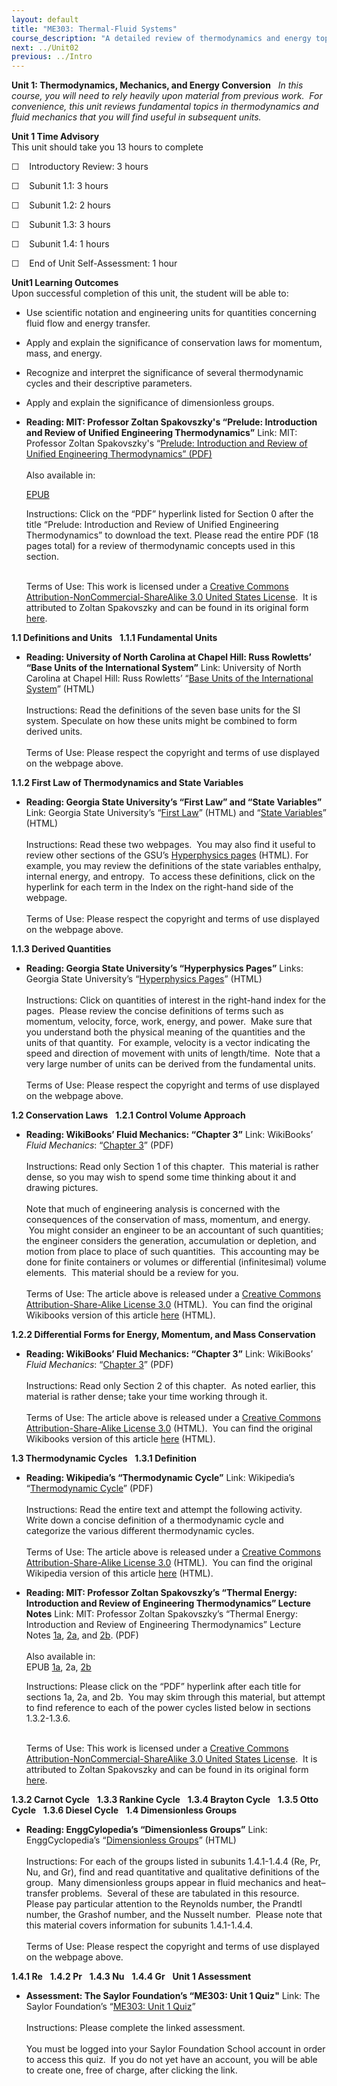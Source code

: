 ```yaml
---
layout: default
title: "ME303: Thermal-Fluid Systems"
course_description: "A detailed review of thermodynamics and energy topics, which include thermodynamic cycles, flow measurement, pumping, piping, and pressure drops, heat exchangers, cooling and refrigeration, engines, and power conversion."
next: ../Unit02
previous: ../Intro
---
```

**Unit 1: Thermodynamics, Mechanics, and Energy Conversion** <span
id="1"></span> 
*In this course, you will need to rely heavily upon material from
previous work.  For convenience, this unit reviews fundamental topics in
thermodynamics and fluid mechanics that you will find useful in
subsequent units.*

**Unit 1 Time Advisory**  
This unit should take you 13 hours to complete

☐    Introductory Review: 3 hours

☐    Subunit 1.1: 3 hours

☐    Subunit 1.2: 2 hours

☐    Subunit 1.3: 3 hours

☐    Subunit 1.4: 1 hours

☐    End of Unit Self-Assessment: 1 hour

**Unit1 Learning Outcomes**  
Upon successful completion of this unit, the student will be able to:

-   Use scientific notation and engineering units for quantities
    concerning fluid flow and energy transfer.
-   Apply and explain the significance of conservation laws for
    momentum, mass, and energy.
-   Recognize and interpret the significance of several thermodynamic
    cycles and their descriptive parameters.
-   Apply and explain the significance of dimensionless groups.

-   **Reading: MIT: Professor Zoltan Spakovszky's “Prelude: Introduction
    and Review of Unified Engineering Thermodynamics”**
    Link: MIT: Professor Zoltan Spakovszky's “[Prelude: Introduction and
    Review of Unified Engineering Thermodynamics”
    (PDF)](http://www.saylor.org/site/wp-content/uploads/2011/07/ME303-1.pdf)  
        
     Also available in:  

    [EPUB](http://www.saylor.org/site/wp-content/uploads/2011/07/ME303-1-Zoltan-Spakovszky.epub)  
      
     Instructions: Click on the “PDF” hyperlink listed for Section 0
    after the title “Prelude: Introduction and Review of Unified
    Engineering Thermodynamics” to download the text. Please read the
    entire PDF (18 pages total) for a review of thermodynamic concepts
    used in this section.  
        

    Terms of Use: This work is licensed under a [Creative Commons
    Attribution-NonCommercial-ShareAlike 3.0 United States
    License](http://creativecommons.org/licenses/by-nc-sa/3.0/us/).  It
    is attributed to Zoltan Spakovszky and can be found in its original
    form
    [here](http://ocw.mit.edu/courses/aeronautics-and-astronautics/16-050-thermal-energy-fall-2002/lecture-notes/).<span
    class="Apple-style-span"
    style="font-family: arial; font-size: small; color: rgb(0, 0, 0); "><span
    class="Apple-style-span"
    style="font-family: arial, sans, sans-serif; font-size: 13px; white-space: pre; ">
    </span></span>

**1.1 Definitions and Units** <span id="1.1"></span> 
**1.1.1 Fundamental Units** <span id="1.1.1"></span> 
-   **Reading: University of North Carolina at Chapel Hill: Russ
    Rowletts’ “Base Units of the International System”**
    Link: University of North Carolina at Chapel Hill: Russ Rowletts’
    “[Base Units of the International
    System](http://www.unc.edu/~rowlett/units/sifundam.html)” (HTML)  
        
     Instructions: Read the definitions of the seven base units for the
    SI system. Speculate on how these units might be combined to form
    derived units.  
        
     Terms of Use: Please respect the copyright and terms of use
    displayed on the webpage above.

**1.1.2 First Law of Thermodynamics and State Variables** <span
id="1.1.2"></span> 
-   **Reading: Georgia State University’s “First Law” and “State
    Variables”**
    Link: Georgia State University’s “[First
    Law](http://hyperphysics.phy-astr.gsu.edu/hbase/thermo/firlaw.html)”
    (HTML) and “[State
    Variables](http://hyperphysics.phy-astr.gsu.edu/hbase/kinetic/idegas.html#c3)”
    (HTML)  
        
     Instructions: Read these two webpages.  You may also find it useful
    to review other sections of the GSU’s [Hyperphysics
    pages](http://hyperphysics.phy-astr.gsu.edu/hbase/thermo/) (HTML).
    For example, you may review the definitions of the state variables
    enthalpy, internal energy, and entropy.  To access these
    definitions, click on the hyperlink for each term in the Index on
    the right-hand side of the webpage.  
        
     Terms of Use: Please respect the copyright and terms of use
    displayed on the webpage above.

**1.1.3 Derived Quantities** <span id="1.1.3"></span> 
-   **Reading: Georgia State University’s “Hyperphysics Pages”**
    Links: Georgia State University’s “[Hyperphysics
    Pages](http://hyperphysics.phy-astr.gsu.edu/hbase/hframe.html)”
    (HTML)  
        
     Instructions: Click on quantities of interest in the right-hand
    index for the pages.  Please review the concise definitions of terms
    such as momentum, velocity, force, work, energy, and power.  Make
    sure that you understand both the physical meaning of the quantities
    and the units of that quantity.  For example, velocity is a vector
    indicating the speed and direction of movement with units of
    length/time.  Note that a very large number of units can be derived
    from the fundamental units.    
        
     Terms of Use: Please respect the copyright and terms of use
    displayed on the webpage above.

**1.2 Conservation Laws** <span id="1.2"></span> 
**1.2.1 Control Volume Approach** <span id="1.2.1"></span> 
-   **Reading: WikiBooks’ Fluid Mechanics: “Chapter 3”**
    Link: WikiBooks’ *Fluid Mechanics*: “[Chapter
    3](http://www.saylor.org/site/wp-content/uploads/2011/04/Fluid-Mechanics_Ch3.pdf)”
    (PDF)  
        
     Instructions: Read only Section 1 of this chapter.  This material
    is rather dense, so you may wish to spend some time thinking about
    it and drawing pictures.  
        
     Note that much of engineering analysis is concerned with the
    consequences of the conservation of mass, momentum, and energy.  You
    might consider an engineer to be an accountant of such quantities;
    the engineer considers the generation, accumulation or depletion,
    and motion from place to place of such quantities.  This accounting
    may be done for finite containers or volumes or differential
    (infinitesimal) volume elements.  This material should be a review
    for you.  
        
     Terms of Use: The article above is released under a [Creative
    Commons Attribution-Share-Alike License
    3.0](http://creativecommons.org/licenses/by-sa/3.0/) (HTML).  You
    can find the original Wikibooks version of this article
    [here](http://en.wikibooks.org/wiki/Fluid_Mechanics/Ch3) (HTML).

**1.2.2 Differential Forms for Energy, Momentum, and Mass Conservation**
<span id="1.2.2"></span> 
-   **Reading: WikiBooks’ Fluid Mechanics: “Chapter 3”**
    Link: WikiBooks’ *Fluid Mechanics*: “[Chapter
    3](http://www.saylor.org/site/wp-content/uploads/2011/04/Fluid-Mechanics_Ch3.pdf)”
    (PDF)  
        
     Instructions: Read only Section 2 of this chapter.  As noted
    earlier, this material is rather dense; take your time working
    through it.  
        
     Terms of Use: The article above is released under a [Creative
    Commons Attribution-Share-Alike License
    3.0](http://creativecommons.org/licenses/by-sa/3.0/) (HTML).  You
    can find the original Wikibooks version of this article
    [here](http://en.wikibooks.org/wiki/Fluid_Mechanics/Ch3) (HTML).

**1.3 Thermodynamic Cycles** <span id="1.3"></span> 
**1.3.1 Definition** <span id="1.3.1"></span> 
-   **Reading: Wikipedia’s “Thermodynamic Cycle”**
    Link: Wikipedia’s “[Thermodynamic
    Cycle](http://www.saylor.org/site/wp-content/uploads/2011/04/Thermodynamic_cycle.pdf)”
    (PDF)  
        
     Instructions: Read the entire text and attempt the following
    activity.  Write down a concise definition of a thermodynamic cycle
    and categorize the various different thermodynamic cycles.  
        
     Terms of Use: The article above is released under a [Creative
    Commons Attribution-Share-Alike License
    3.0](http://creativecommons.org/licenses/by-sa/3.0/) (HTML).  You
    can find the original Wikipedia version of this article
    [here](http://en.wikipedia.org/wiki/Thermodynamic_cycle) (HTML).

-   **Reading: MIT: Professor Zoltan Spakovszky’s “Thermal Energy:
    Introduction and Review of Engineering Thermodynamics” Lecture
    Notes**
    Link: MIT: Professor Zoltan Spakovszky’s “Thermal Energy:
    Introduction and Review of Engineering Thermodynamics” Lecture
    Notes [1a](http://www.saylor.org/site/wp-content/uploads/2011/07/ME303-1a.pdf),
    [2a](http://www.saylor.org/site/wp-content/uploads/2011/07/ME303-2a.pdf),
    and
    [2b](http://www.saylor.org/site/wp-content/uploads/2011/07/ME303-2b.pdf). (PDF)  
        
     Also available in:  
     EPUB
    [1a](http://www.saylor.org/site/wp-content/uploads/2011/07/ME303-1a-Zoltan-Spakovszky.epub),
    2a,
    [2b](http://www.saylor.org/site/wp-content/uploads/2011/07/ME303-2b-Zoltan-Spakovszky.epub)  
      
     Instructions: Please click on the “PDF” hyperlink after each title
    for sections 1a, 2a, and 2b.  You may skim through this material,
    but attempt to find reference to each of the power cycles listed
    below in sections 1.3.2-1.3.6.  
        

    Terms of Use: This work is licensed under a [Creative Commons
    Attribution-NonCommercial-ShareAlike 3.0 United States
    License](http://creativecommons.org/licenses/by-nc-sa/3.0/us/).  It
    is attributed to Zoltan Spakovszky and can be found in its original
    form
    [here](http://ocw.mit.edu/courses/aeronautics-and-astronautics/16-050-thermal-energy-fall-2002/lecture-notes/).<span
    class="Apple-style-span"
    style="font-family: arial; font-size: small; color: rgb(0, 0, 0); "><span
    class="Apple-style-span"
    style="font-family: arial, sans, sans-serif; font-size: 13px; white-space: pre; ">
    </span></span>

**1.3.2 Carnot Cycle** <span id="1.3.2"></span> 
**1.3.3 Rankine Cycle** <span id="1.3.3"></span> 
**1.3.4 Brayton Cycle** <span id="1.3.4"></span> 
**1.3.5 Otto Cycle** <span id="1.3.5"></span> 
**1.3.6 Diesel Cycle** <span id="1.3.6"></span> 
**1.4 Dimensionless Groups** <span id="1.4"></span> 
-   **Reading: EnggCylopedia’s “Dimensionless Groups”**
    Link: EnggCyclopedia’s “[Dimensionless
    Groups](http://www.enggcyclopedia.com/welcome-to-enggcyclopedia/miscellaneous/dimensionless-groups/)”
    (HTML)  
        
     Instructions: For each of the groups listed in subunits 1.4.1-1.4.4
    (Re, Pr, Nu, and Gr), find and read quantitative and qualitative
    definitions of the group.  Many dimensionless groups appear in fluid
    mechanics and heat–transfer problems.  Several of these are
    tabulated in this resource.  Please pay particular attention to the
    Reynolds number, the Prandtl number, the Grashof number, and the
    Nusselt number.  Please note that this material covers information
    for subunits 1.4.1-1.4.4.  
        
     Terms of Use: Please respect the copyright and terms of use
    displayed on the webpage above.

**1.4.1 Re** <span id="1.4.1"></span> 
**1.4.2 Pr** <span id="1.4.2"></span> 
**1.4.3 Nu** <span id="1.4.3"></span> 
**1.4.4 Gr** <span id="1.4.4"></span> 
**Unit 1 Assessment** <span id="1.5"></span> 
-   **Assessment: The Saylor Foundation’s “ME303: Unit 1 Quiz"**
    Link: The Saylor Foundation’s “[ME303: Unit 1
    Quiz](http://school.saylor.org/mod/quiz/view.php?id=948)”  
        
     Instructions: Please complete the linked assessment.  
        
     You must be logged into your Saylor Foundation School account in
    order to access this quiz.  If you do not yet have an account, you
    will be able to create one, free of charge, after clicking the
    link. 


